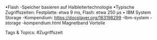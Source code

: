 •Flash -Speicher basieren auf Halbleitertechnologie
•Typische Zugriffszeiten: Festplatte: etwa 9 ms, Flash: etwa 250 µs
• IBM System Storage -Kompendium: https://docplayer.org/163198299 -Ibm-system -storage -kompendium.html
Magnetband
Vorteile

   Tags & Topics:
   #Zugriffszeit